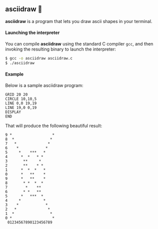## asciidraw 🎨

**asciidraw** is a program that lets you draw ascii shapes in your terminal.

#### Launching the interpreter

You can compile **asciidraw** using the standard C compiler `gcc`, and then
invoking the resulting binary to launch the interpreter:

```bash
$ gcc -o asciidraw asciidraw.c
$ ./asciidraw
```

#### Example

Below is a sample asciidraw program:

```
GRID 20 20
CIRCLE 10,10,5
LINE 0,0 19,19
LINE 19,0 0,19
DISPLAY
END
```

That will produce the following beautiful result:

```
9 *                  *
8  *                *
7   *              *
6    *            *
5     *    ***   *
4      *  *   * *
3       **     *
2       **    * *
1      *  *  *   *
0      *   **    *
9      *   **    *
8       * *  *  *
7        *    **
6       * *   **
5      *   ***  *
4     *          *
3    *            *
2   *              *
1  *                *
0 *                  *
 01234567890123456789
```
